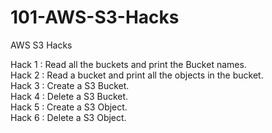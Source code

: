101-AWS-S3-Hacks
================

AWS S3 Hacks

Hack 1 : Read all the buckets and print the Bucket names.<br>
Hack 2 : Read a bucket and print all the objects in the bucket.<br>
Hack 3 : Create a S3 Bucket. <br>
Hack 4 : Delete a S3 Bucket.<br>
Hack 5 : Create a S3 Object.<br>
Hack 6 : Delete a S3 Object.<br>
